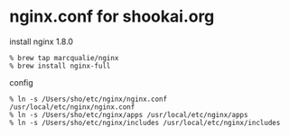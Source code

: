 nginx.conf for shookai.org
==========================

install nginx 1.8.0

    % brew tap marcqualie/nginx
    % brew install nginx-full

config

    % ln -s /Users/sho/etc/nginx/nginx.conf /usr/local/etc/nginx/nginx.conf
    % ln -s /Users/sho/etc/nginx/apps /usr/local/etc/nginx/apps
    % ln -s /Users/sho/etc/nginx/includes /usr/local/etc/nginx/includes